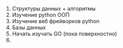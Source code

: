 1. Структуры данных + алгоритмы
2. Изучение python ООП
3. Изучение веб фрейворков python 
4. Базы данных
5. Начать изучать GO (пока поверхностно)
6. 